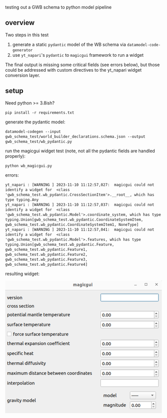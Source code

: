 testing out a GWB schema to python model pipeline

## overview 

Two steps in this test

1. generate a static `pydantic` model of the WB schema via `datamodel-code-generator`
2. use `yt_napari`'s `pydantic` to `magicgui` framework to run a widget

The final output is missing some critical fields (see errors below), but those could be addressed with custom directives to the yt_napari widget conversion layer. 

## setup 

Need python >= 3.8ish? 

```commandline
pip install -r requirements.txt
```

generate the pydantic model:

```commandline
datamodel-codegen --input gwb_schema_test/world_builder_declarations.schema.json --output gwb_schema_test/wb_pydantic.py
```

run the magicgui widget test (note, not all the pydantic fields are handled properly):

```commandline
python wb_magicgui.py
```

errors:

```commandline
yt_napari : [WARNING ] 2023-11-10 11:12:57,027:  magicgui could not identify a widget for  <class 'gwb_schema_test.wb_pydantic.CrossSectionItem'>.__root__, which has type typing.Any
yt_napari : [WARNING ] 2023-11-10 11:12:57,037:  magicgui could not identify a widget for  <class 'gwb_schema_test.wb_pydantic.Model'>.coordinate_system, which has type typing.Union[gwb_schema_test.wb_pydantic.CoordinateSystemItem, gwb_schema_test.wb_pydantic.CoordinateSystemItem1, NoneType]
yt_napari : [WARNING ] 2023-11-10 11:12:57,041:  magicgui could not identify a widget for  <class 'gwb_schema_test.wb_pydantic.Model'>.features, which has type typing.Union[gwb_schema_test.wb_pydantic.Feature, gwb_schema_test.wb_pydantic.Feature1, gwb_schema_test.wb_pydantic.Feature2, gwb_schema_test.wb_pydantic.Feature3, gwb_schema_test.wb_pydantic.Feature4]
```

resulting widget: 

![widget_screenshot.png](widget_screenshot.png)
